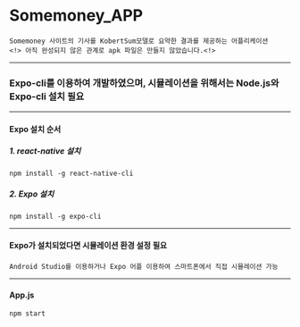 # Somemoney_APP
```
Somemoney 사이트의 기사를 KobertSum모델로 요약한 결과를 제공하는 어플리케이션
<!> 아직 완성되지 않은 관계로 apk 파일은 만들지 않았습니다.<!>
```

<hr>

### Expo-cli를 이용하여 개발하였으며, 시뮬레이션을 위해서는 Node.js와 Expo-cli 설치 필요

<hr>

#### Expo 설치 순서

##### 1. react-native 설치
```
npm install -g react-native-cli
```

##### 2. Expo 설치
```
npm install -g expo-cli
```

<hr>

#### Expo가 설치되었다면 시뮬레이션 환경 설정 필요
```
Android Studio를 이용하거나 Expo 어플 이용하여 스마트폰에서 직접 시뮬레이션 가능
```

<hr>

#### App.js
```
npm start
```
  
